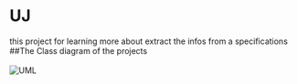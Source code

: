 # UJ
this project for learning more about extract the infos from a specifications <br>
##The Class diagram of the projects <br><br>
![UML](https://github.com/Achchaimae/UJ/assets/92895971/8d3476bc-2eea-476c-adef-30e4946b8443)
